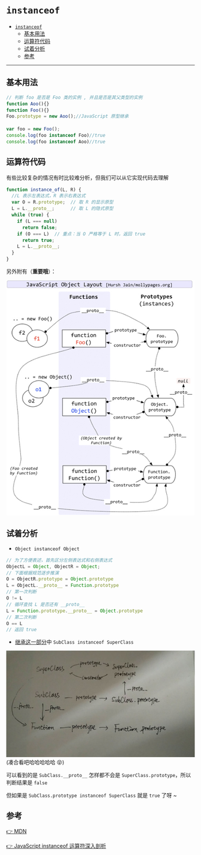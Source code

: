 # `instanceof`

- [`instanceof`](#instanceof)
  - [基本用法](#%E5%9F%BA%E6%9C%AC%E7%94%A8%E6%B3%95)
  - [运算符代码](#%E8%BF%90%E7%AE%97%E7%AC%A6%E4%BB%A3%E7%A0%81)
  - [试着分析](#%E8%AF%95%E7%9D%80%E5%88%86%E6%9E%90)
  - [参考](#%E5%8F%82%E8%80%83)
---
## 基本用法

  ``` javascript
  // 判断 foo 是否是 Foo 类的实例 , 并且是否是其父类型的实例
  function Aoo(){} 
  function Foo(){} 
  Foo.prototype = new Aoo();//JavaScript 原型继承
  
  var foo = new Foo(); 
  console.log(foo instanceof Foo)//true 
  console.log(foo instanceof Aoo)//true
  ```

## 运算符代码

  有些比较复杂的情况有时比较难分析，但我们可以从它实现代码去理解

  ``` javascript
  function instance_of(L, R) {
    //L 表示左表达式，R 表示右表达式
    var O = R.prototype;  // 取 R 的显示原型
    L = L.__proto__;      // 取 L 的隐式原型
    while (true) { 
      if (L === null) 
        return false; 
      if (O === L)  // 重点：当 O 严格等于 L 时，返回 true 
        return true; 
      L = L.__proto__; 
    } 
  }
  ```
  另外附有（**重要哦**）：

  ![](./img/instanceof.jpg)

## 试着分析

  - `Object instanceof Object`

  ``` javascript
  // 为了方便表述，首先区分左侧表达式和右侧表达式
  ObjectL = Object, ObjectR = Object; 
  // 下面根据规范逐步推演
  O = ObjectR.prototype = Object.prototype 
  L = ObjectL.__proto__ = Function.prototype 
  // 第一次判断
  O != L 
  // 循环查找 L 是否还有 __proto__ 
  L = Function.prototype.__proto__ = Object.prototype 
  // 第二次判断
  O == L 
  // 返回 true
  ```

  - [继承这一部分](/extend.md)中 `SubClass instanceof SuperClass`

  ![](./img/instanceof_1.jpg)
  (凑合看吧哈哈哈哈哈 😝)

  可以看到的是
  `SubClass.__proto__` 怎样都不会是 `SuperClass.prototype`，所以判断结果是 `false`

  但如果是 `SubClass.prototype instanceof SuperClass` 就是 `true` 了呀 ~

## 参考

[👉 MDN](https://developer.mozilla.org/zh-CN/docs/Web/JavaScript/Reference/Operators/instanceof)
 
[👉 JavaScript instanceof 运算符深入剖析](https://www.ibm.com/developerworks/cn/web/1306_jiangjj_jsinstanceof/index.html)
